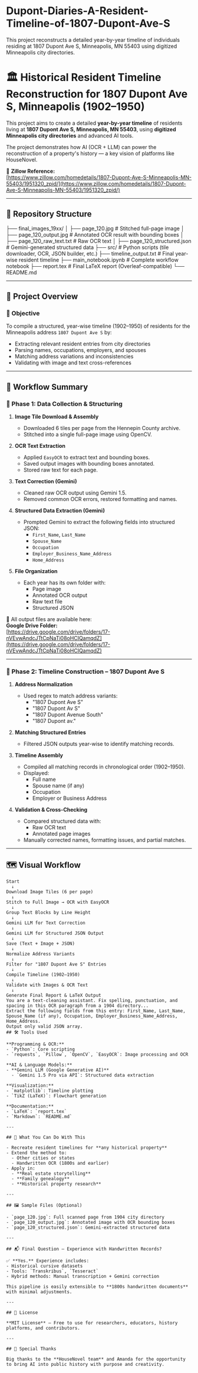 # Dupont-Diaries-A-Resident-Timeline-of-1807-Dupont-Ave-S
This project reconstructs a detailed year-by-year timeline of individuals residing at 1807 Dupont Ave S, Minneapolis, MN 55403 using digitized Minneapolis city directories. 

# 🏛️ Historical Resident Timeline Reconstruction for 1807 Dupont Ave S, Minneapolis (1902–1950)

This project aims to create a detailed **year-by-year timeline** of residents living at **1807 Dupont Ave S, Minneapolis, MN 55403**, using **digitized Minneapolis city directories** and advanced AI tools.

The project demonstrates how AI (OCR + LLM) can power the reconstruction of a property's history — a key vision of platforms like HouseNovel.

📍 **Zillow Reference:**  
[https://www.zillow.com/homedetails/1807-Dupont-Ave-S-Minneapolis-MN-55403/1951320_zpid/](https://www.zillow.com/homedetails/1807-Dupont-Ave-S-Minneapolis-MN-55403/1951320_zpid/)

---

## 📁 Repository Structure

├── final_images_19xx/
│ ├── page_120.jpg # Stitched full-page image
│ ├── page_120_output.jpg # Annotated OCR result with bounding boxes
│ ├── page_120_raw_text.txt # Raw OCR text
│ ├── page_120_structured.json # Gemini-generated structured data
├── src/ # Python scripts (tile downloader, OCR, JSON builder, etc.)
├── timeline_output.txt # Final year-wise resident timeline
├── main_notebook.ipynb # Complete workflow notebook
├── report.tex # Final LaTeX report (Overleaf-compatible)
└── README.md

---

## 🧠 Project Overview

### 🎯 Objective

To compile a structured, year-wise timeline (1902–1950) of residents for the Minneapolis address `1807 Dupont Ave S` by:

- Extracting relevant resident entries from city directories
- Parsing names, occupations, employers, and spouses
- Matching address variations and inconsistencies
- Validating with image and text cross-references

---

## 🔄 Workflow Summary

### 📌 Phase 1: Data Collection & Structuring

1. **Image Tile Download & Assembly**
   - Downloaded 6 tiles per page from the Hennepin County archive.
   - Stitched into a single full-page image using OpenCV.

2. **OCR Text Extraction**
   - Applied `EasyOCR` to extract text and bounding boxes.
   - Saved output images with bounding boxes annotated.
   - Stored raw text for each page.

3. **Text Correction (Gemini)**
   - Cleaned raw OCR output using Gemini 1.5.
   - Removed common OCR errors, restored formatting and names.

4. **Structured Data Extraction (Gemini)**
   - Prompted Gemini to extract the following fields into structured JSON:
     - `First_Name`, `Last_Name`
     - `Spouse_Name`
     - `Occupation`
     - `Employer_Business_Name_Address`
     - `Home_Address`

5. **File Organization**
   - Each year has its own folder with:
     - Page image
     - Annotated OCR output
     - Raw text file
     - Structured JSON

🔗 All output files are available here:  
**Google Drive Folder:**  
[https://drive.google.com/drive/folders/17-nVEvwAndcJTtCpNaTi08oHCIQamqdZ](https://drive.google.com/drive/folders/17-nVEvwAndcJTtCpNaTi08oHCIQamqdZ)

---

### 📌 Phase 2: Timeline Construction – 1807 Dupont Ave S

1. **Address Normalization**
   - Used regex to match address variants:
     - "1807 Dupont Ave S"
     - "1807 Dupont Av S"
     - "1807 Dupont Avenue South"
     - "1807 Dupont av."

2. **Matching Structured Entries**
   - Filtered JSON outputs year-wise to identify matching records.

3. **Timeline Assembly**
   - Compiled all matching records in chronological order (1902–1950).
   - Displayed:
     - Full name
     - Spouse name (if any)
     - Occupation
     - Employer or Business Address

4. **Validation & Cross-Checking**
   - Compared structured data with:
     - Raw OCR text
     - Annotated page images
   - Manually corrected names, formatting issues, and partial matches.

---

## 🗺️ Visual Workflow

```text
Start
  ↓
Download Image Tiles (6 per page)
  ↓
Stitch to Full Image → OCR with EasyOCR
  ↓
Group Text Blocks by Line Height
  ↓
Gemini LLM for Text Correction
  ↓
Gemini LLM for Structured JSON Output
  ↓
Save (Text + Image + JSON)
  ↓
Normalize Address Variants
  ↓
Filter for "1807 Dupont Ave S" Entries
  ↓
Compile Timeline (1902–1950)
  ↓
Validate with Images & OCR Text
  ↓
Generate Final Report & LaTeX Output
You are a text-cleaning assistant. Fix spelling, punctuation, and spacing in this OCR paragraph from a 1904 directory...
Extract the following fields from this entry: First_Name, Last_Name, Spouse_Name (if any), Occupation, Employer_Business_Name_Address, Home_Address.
Output only valid JSON array.
## 🛠️ Tools Used

**Programming & OCR:**
- `Python`: Core scripting
- `requests`, `Pillow`, `OpenCV`, `EasyOCR`: Image processing and OCR

**AI & Language Models:**
- **Gemini LLM (Google Generative AI)**
  - `Gemini 1.5 Pro via API`: Structured data extraction

**Visualization:**
- `matplotlib`: Timeline plotting  
- `TikZ (LaTeX)`: Flowchart generation

**Documentation:**
- `LaTeX`: `report.tex`
- `Markdown`: `README.md`

---

## 📌 What You Can Do With This

- Recreate resident timelines for **any historical property**
- Extend the method to:
  - Other cities or states
  - Handwritten OCR (1800s and earlier)
- Apply in:
  - **Real estate storytelling**
  - **Family genealogy**
  - **Historical property research**

---

## 🖼️ Sample Files (Optional)

- `page_120.jpg`: Full scanned page from 1904 city directory
- `page_120_output.jpg`: Annotated image with OCR bounding boxes
- `page_120_structured.json`: Gemini-extracted structured data

---

## 📬 Final Question – Experience with Handwritten Records?

✅ **Yes.** Experience includes:
- Historical cursive datasets
- Tools: `Transkribus`, `Tesseract`
- Hybrid methods: Manual transcription + Gemini correction

This pipeline is easily extensible to **1800s handwritten documents** with minimal adjustments.

---

## 📎 License

**MIT License** – Free to use for researchers, educators, history platforms, and contributors.

---

## 🙌 Special Thanks

Big thanks to the **HouseNovel team** and Amanda for the opportunity to bring AI into public history with purpose and creativity.

